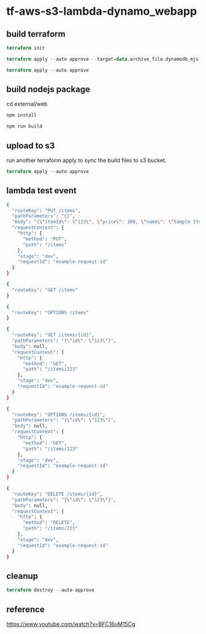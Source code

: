 # tf-aws-s3-lambda-dynamo_webapp

## build terraform

```terraform
terraform init
```

```terraform
terraform apply --auto-approve --target=data.archive_file.dynamodb_mjs
```

```terraform
terraform apply --auto-approve
```

## build nodejs package

cd external/web

```bash
npm install
```

```bash
npm run build
```

## upload to s3

run another terraform apply to sync the build files to s3 bucket.

```terraform
terraform apply --auto-approve
```

## lambda test event

```bash
{
  "routeKey": "PUT /items",
  "pathParameters": "{}",
  "body": "{\"itemId\": \"123\", \"price\": 100, \"name\": \"Sample Item\"}",
  "requestContext": {
    "http": {
      "method": "PUT",
      "path": "/items"
    },
    "stage": "dev",
    "requestId": "example-request-id"
  }
}
```

```bash
{
  "routeKey": "GET /items"
}
```

```bash
{
  "routeKey": "OPTIONS /items"
}
```

```bash
{
  "routeKey": "GET /items/{id}",
  "pathParameters": "{\"id\": \"123\"}",
  "body": null,
  "requestContext": {
    "http": {
      "method": "GET",
      "path": "/items/123"
    },
    "stage": "dev",
    "requestId": "example-request-id"
  }
}
```

```bash
{
  "routeKey": "OPTIONS /items/{id}",
  "pathParameters": "{\"id\": \"123\"}",
  "body": null,
  "requestContext": {
    "http": {
      "method": "GET",
      "path": "/items/123"
    },
    "stage": "dev",
    "requestId": "example-request-id"
  }
}
```

```bash
{
  "routeKey": "DELETE /items/{id}",
  "pathParameters": "{\"id\": \"123\"}",
  "body": null,
  "requestContext": {
    "http": {
      "method": "DELETE",
      "path": "/items/123"
    },
    "stage": "dev",
    "requestId": "example-request-id"
  }
}
```

## cleanup

```terraform
terraform destroy --auto-approve
```

## reference

<https://www.youtube.com/watch?v=BFC16uM15Cg>

